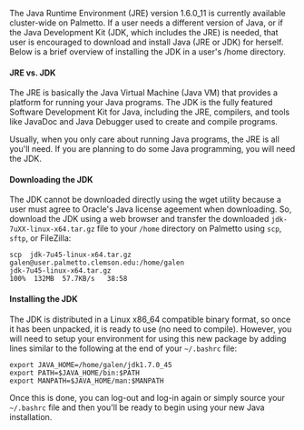 
The Java Runtime Environment (JRE) version 1.6.0_11 is currently available cluster-wide on Palmetto. 
If a user needs a different version of Java, or if the Java Development Kit (JDK, which includes the JRE) 
is needed, that user is encouraged to download and install Java (JRE or JDK) for herself. Below is a brief 
overview of installing the JDK in a user's /home directory.

#### JRE vs. JDK

The JRE is basically the Java Virtual Machine (Java VM) that provides a platform for running your 
Java programs. The JDK is the fully featured Software Development Kit for Java, including the JRE, 
compilers, and tools like JavaDoc and Java Debugger used to create and compile programs.

Usually, when you only care about running Java programs, the JRE is all you'll need. If you are planning 
to do some Java programming, you will need the JDK.

#### Downloading the JDK

The JDK cannot be downloaded directly using the wget utility because a user must agree to Oracle's 
Java license ageement when downloading.  So, download the JDK using a web browser and transfer the 
downloaded  `jdk-7uXX-linux-x64.tar.gz`  file to your `/home` directory on Palmetto using `scp`, `sftp`, 
or FileZilla:

    scp  jdk-7u45-linux-x64.tar.gz galen@user.palmetto.clemson.edu:/home/galen
    jdk-7u45-linux-x64.tar.gz                                                             100%  132MB  57.7KB/s   38:58

#### Installing the JDK

The JDK is distributed in a Linux x86_64 compatible binary format, so once it has been unpacked, it 
is ready to use (no need to compile).  However, you will need to setup your environment for using this 
new package by adding lines similar to the following at the end of your `~/.bashrc` file:

    export JAVA_HOME=/home/galen/jdk1.7.0_45
    export PATH=$JAVA_HOME/bin:$PATH
    export MANPATH=$JAVA_HOME/man:$MANPATH

Once this is done, you can log-out and log-in again or simply source your `~/.bashrc` file and then 
you'll be ready to begin using your new Java installation.


